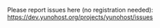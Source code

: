 Please report issues here (no registration needed):
https://dev.yunohost.org/projects/yunohost/issues
